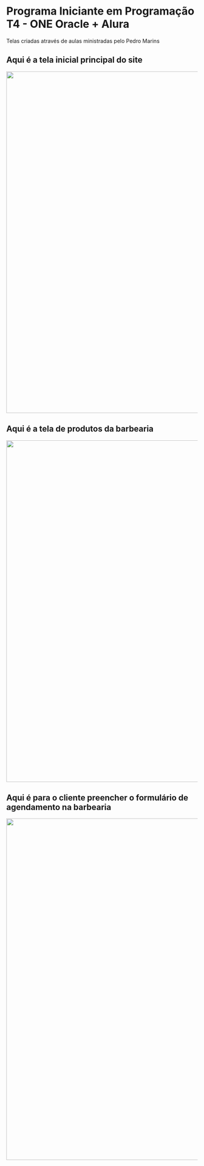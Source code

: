 # Programa Iniciante em Programação T4 - ONE Oracle + Alura
Telas criadas através de aulas ministradas pelo Pedro Marins

<h2> Aqui é a tela inicial principal do site  </h2>
<div align="center">
<img src="https://user-images.githubusercontent.com/120539943/213926499-1809d072-1542-4c20-81f2-2d0bb2a29596.png" width="900px"/>
</div>

<h2> Aqui é a tela de produtos da barbearia </h2>
<div align="center">
<img src="https://user-images.githubusercontent.com/120539943/213926530-63df5ccb-921a-4540-973d-3bb5970d702d.png" width="900px"/>
</div>

<h2> Aqui é para o cliente preencher o formulário de agendamento na barbearia</h2>
<div align="center">
<img src="https://user-images.githubusercontent.com/120539943/213926675-22afe5f9-0ec9-4e94-bd46-9784166b2ded.png" width="900px"/>
</div>
